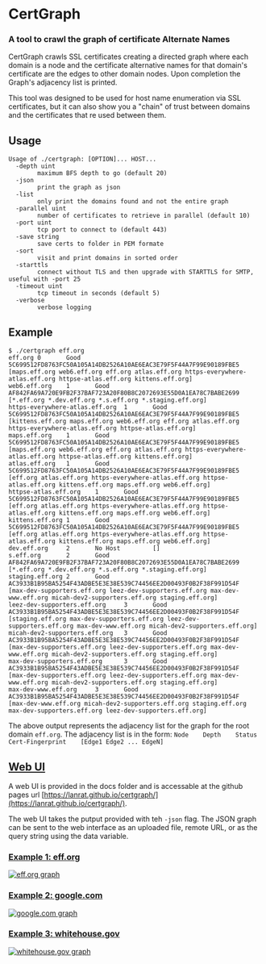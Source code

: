 # CertGraph
### A tool to crawl the graph of certificate Alternate Names

CertGraph crawls SSL certificates creating a directed graph where each domain is a node and the certificate alternative names for that domain's certificate are the edges to other domain nodes. Upon completion the Graph's adjacency list is printed.

This tool was designed to be used for host name enumeration via SSL certificates, but it can also show you a "chain" of trust between domains and the certificates that re used between them.

## Usage
```
Usage of ./certgraph: [OPTION]... HOST...
  -depth uint
        maximum BFS depth to go (default 20)
  -json
        print the graph as json
  -list
        only print the domains found and not the entire graph
  -parallel uint
        number of certificates to retrieve in parallel (default 10)
  -port uint
        tcp port to connect to (default 443)
  -save string
        save certs to folder in PEM formate
  -sort
        visit and print domains in sorted order
  -starttls
        connect without TLS and then upgrade with STARTTLS for SMTP, useful with -port 25
  -timeout uint
        tcp timeout in seconds (default 5)
  -verbose
        verbose logging
```

## Example
```
$ ./certgraph eff.org
eff.org 0       Good    5C699512FD8763FC50A105A14DB2526A10AE6EAC3E79F5F44A7F99E90189FBE5        [maps.eff.org web6.eff.org eff.org atlas.eff.org https-everywhere-atlas.eff.org httpse-atlas.eff.org kittens.eff.org]
web6.eff.org    1       Good    AF842FA69A720E9FB2F37BAF723A20F80B8C2072693E55D0A1EA78C7BABE2699        [*.eff.org *.dev.eff.org *.s.eff.org *.staging.eff.org]
https-everywhere-atlas.eff.org  1       Good    5C699512FD8763FC50A105A14DB2526A10AE6EAC3E79F5F44A7F99E90189FBE5        [kittens.eff.org maps.eff.org web6.eff.org eff.org atlas.eff.org https-everywhere-atlas.eff.org httpse-atlas.eff.org]
maps.eff.org    1       Good    5C699512FD8763FC50A105A14DB2526A10AE6EAC3E79F5F44A7F99E90189FBE5        [maps.eff.org web6.eff.org eff.org atlas.eff.org https-everywhere-atlas.eff.org httpse-atlas.eff.org kittens.eff.org]
atlas.eff.org   1       Good    5C699512FD8763FC50A105A14DB2526A10AE6EAC3E79F5F44A7F99E90189FBE5        [eff.org atlas.eff.org https-everywhere-atlas.eff.org httpse-atlas.eff.org kittens.eff.org maps.eff.org web6.eff.org]
httpse-atlas.eff.org    1       Good    5C699512FD8763FC50A105A14DB2526A10AE6EAC3E79F5F44A7F99E90189FBE5        [eff.org atlas.eff.org https-everywhere-atlas.eff.org httpse-atlas.eff.org kittens.eff.org maps.eff.org web6.eff.org]
kittens.eff.org 1       Good    5C699512FD8763FC50A105A14DB2526A10AE6EAC3E79F5F44A7F99E90189FBE5        [eff.org atlas.eff.org https-everywhere-atlas.eff.org httpse-atlas.eff.org kittens.eff.org maps.eff.org web6.eff.org]
dev.eff.org     2       No Host         []
s.eff.org       2       Good    AF842FA69A720E9FB2F37BAF723A20F80B8C2072693E55D0A1EA78C7BABE2699        [*.eff.org *.dev.eff.org *.s.eff.org *.staging.eff.org]
staging.eff.org 2       Good    AC3933B1B95BA5254F43ADBE5E3E38E539C74456EE2D00493F0B2F38F991D54F        [max-dev-supporters.eff.org leez-dev-supporters.eff.org max-dev-www.eff.org micah-dev2-supporters.eff.org staging.eff.org]
leez-dev-supporters.eff.org     3       Good    AC3933B1B95BA5254F43ADBE5E3E38E539C74456EE2D00493F0B2F38F991D54F        [staging.eff.org max-dev-supporters.eff.org leez-dev-supporters.eff.org max-dev-www.eff.org micah-dev2-supporters.eff.org]
micah-dev2-supporters.eff.org   3       Good    AC3933B1B95BA5254F43ADBE5E3E38E539C74456EE2D00493F0B2F38F991D54F        [max-dev-supporters.eff.org leez-dev-supporters.eff.org max-dev-www.eff.org micah-dev2-supporters.eff.org staging.eff.org]
max-dev-supporters.eff.org      3       Good    AC3933B1B95BA5254F43ADBE5E3E38E539C74456EE2D00493F0B2F38F991D54F        [max-dev-supporters.eff.org leez-dev-supporters.eff.org max-dev-www.eff.org micah-dev2-supporters.eff.org staging.eff.org]
max-dev-www.eff.org     3       Good    AC3933B1B95BA5254F43ADBE5E3E38E539C74456EE2D00493F0B2F38F991D54F        [max-dev-www.eff.org micah-dev2-supporters.eff.org staging.eff.org max-dev-supporters.eff.org leez-dev-supporters.eff.org]
```
The above output represents the adjacency list for the graph for the root domain `eff.org`. The adjacency list is in the form:
`Node    Depth    Status    Cert-Fingerprint    [Edge1 Edge2 ... EdgeN]`


## [Web UI](https://lanrat.github.io/certgraph/)

A web UI is provided in the docs folder and is accessable at the github pages url [https://lanrat.github.io/certgraph/](https://lanrat.github.io/certgraph/).

The web UI takes the putput provided with teh `-json` flag.
The JSON graph can be sent to the web interface as an uploaded file, remote URL, or as the query string using the data variable.

### [Example 1: eff.org](https://lanrat.github.io/certgraph/?data=https://gist.githubusercontent.com/lanrat/8187d01793bf3e578d76495182654206/raw/c49741b5206d81935febdf563452cc4346381e52/eff.json)

[![eff.org graph](https://cloud.githubusercontent.com/assets/164192/20861413/6ba0fcca-b944-11e6-857f-ddd613130ea3.png)](https://lanrat.github.io/certgraph/?data=https://gist.githubusercontent.com/lanrat/8187d01793bf3e578d76495182654206/raw/c49741b5206d81935febdf563452cc4346381e52/eff.json)

### [Example 2: google.com](https://lanrat.github.io/certgraph/?data=https://gist.githubusercontent.com/lanrat/1ab1e78aaf5798049650d8d8ad7b58a1/raw/426d3a2498626014cb5ba2856ad0899787e4103f/google.json)

[![google.com graph](https://cloud.githubusercontent.com/assets/164192/19752837/16cb8302-9bb5-11e6-810d-ea34594a63ef.png)](https://lanrat.github.io/certgraph/?data=https://gist.githubusercontent.com/lanrat/1ab1e78aaf5798049650d8d8ad7b58a1/raw/426d3a2498626014cb5ba2856ad0899787e4103f/google.json)

### [Example 3: whitehouse.gov](https://lanrat.github.io/certgraph/?data=https://gist.githubusercontent.com/lanrat/96c47dfee0faaaad633cc830b7e3b997/raw/3c79fed837cb3202e220de21d2a8eb128f4bbd9f/whitehouse.json)

[![whitehouse.gov graph](https://cloud.githubusercontent.com/assets/164192/20861407/4775ff26-b944-11e6-888c-4d93e3333494.png)](https://lanrat.github.io/certgraph/?data=https://gist.githubusercontent.com/lanrat/96c47dfee0faaaad633cc830b7e3b997/raw/3c79fed837cb3202e220de21d2a8eb128f4bbd9f/whitehouse.json)

